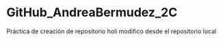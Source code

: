 # GitHub_AndreaBermudez_2C
Práctica de creación de repositorio
holi
modifico desde el repositorio local